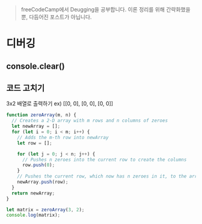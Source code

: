 > freeCodeCamp에서 Deugging을 공부합니다. 이론 정리를 위해 간략화했을 뿐, 다듬어진 포스트가 아닙니다. 

# 디버깅

## console.clear()

## 코드 고치기 

 3x2 배열로 출력하기 ex) [[0, 0], [0, 0], [0, 0]]

```js
function zeroArray(m, n) {
  // Creates a 2-D array with m rows and n columns of zeroes
  let newArray = [];
  for (let i = 0; i < m; i++) {
    // Adds the m-th row into newArray
    let row = [];

    for (let j = 0; j < n; j++) {
      // Pushes n zeroes into the current row to create the columns
      row.push(0);
    }
    // Pushes the current row, which now has n zeroes in it, to the array
    newArray.push(row);
  }
  return newArray;
}

let matrix = zeroArray(3, 2);
console.log(matrix);
```